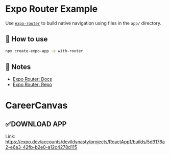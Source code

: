 # Expo Router Example

Use [`expo-router`](https://expo.github.io/router) to build native navigation using files in the `app/` directory.

## 🚀 How to use

```sh
npx create-expo-app -e with-router
```

## 📝 Notes

- [Expo Router: Docs](https://expo.github.io/router)
- [Expo Router: Repo](https://github.com/expo/router)
# CareerCanvas

## ✅DOWNLOAD APP
Link: https://expo.dev/accounts/devildynasty/projects/ReactApp1/builds/5d9176a2-e6a3-42fb-b2e0-a12c4278d115
